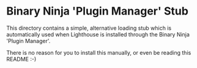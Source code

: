# Binary Ninja 'Plugin Manager' Stub

This directory contains a simple, alternative loading stub which is automatically used when Lighthouse is installed through the Binary Ninja 'Plugin Manager'.

There is no reason for you to install this manually, or even be reading this README :-)